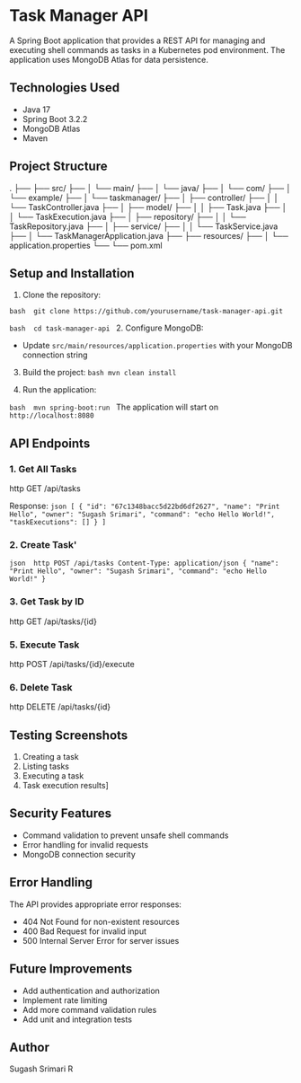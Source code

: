 # Task Manager API

A Spring Boot application that provides a REST API for managing and executing shell commands as tasks in a Kubernetes pod environment. The application uses MongoDB Atlas for data persistence.


## Technologies Used
- Java 17
- Spring Boot 3.2.2
- MongoDB Atlas
- Maven

## Project Structure

.
├── ├── src/
├── │   └── main/
├── │       └── java/
├── │           └── com/
├── │               └── example/
├── │                   └── taskmanager/
├── │                       ├── controller/
├── │                       │   └── TaskController.java
├── │                       ├── model/
├── │                       │   ├── Task.java
├── │                       │   └── TaskExecution.java
├── │                       ├── repository/
├── │                       │   └── TaskRepository.java
├── │                       ├── service/
├── │                       │   └── TaskService.java
├── │                       └── TaskManagerApplication.java
├── ├── resources/
├── │   └── application.properties
└── └── pom.xml




## Setup and Installation

1. Clone the repository:

``bash 
git clone https://github.com/yourusername/task-manager-api.git
``

``bash 
cd task-manager-api
``
2. Configure MongoDB:
- Update `src/main/resources/application.properties` with your MongoDB connection string
3. Build the project:
``bash
mvn clean install
``   

4. Run the application:

``bash 
mvn spring-boot:run
``
The application will start on `http://localhost:8080`

## API Endpoints

### 1. Get All Tasks
http
GET /api/tasks

Response:
``json
[
{
"id": "67c1348bacc5d22bd6df2627",
"name": "Print Hello",
"owner": "Sugash Srimari",
"command": "echo Hello World!",
"taskExecutions": []
}
]``

### 2. Create Task'

``json 
http
POST /api/tasks
Content-Type: application/json
{
"name": "Print Hello",
"owner": "Sugash Srimari",
"command": "echo Hello World!"
}``

### 3. Get Task by ID

http
GET /api/tasks/{id}


### 5. Execute Task
http
POST /api/tasks/{id}/execute

### 6. Delete Task
http
DELETE /api/tasks/{id}


## Testing Screenshots
1. Creating a task
2. Listing tasks
3. Executing a task
4. Task execution results]

## Security Features
- Command validation to prevent unsafe shell commands
- Error handling for invalid requests
- MongoDB connection security

## Error Handling
The API provides appropriate error responses:
- 404 Not Found for non-existent resources
- 400 Bad Request for invalid input
- 500 Internal Server Error for server issues

## Future Improvements
- Add authentication and authorization
- Implement rate limiting
- Add more command validation rules
- Add unit and integration tests

## Author
Sugash Srimari R
